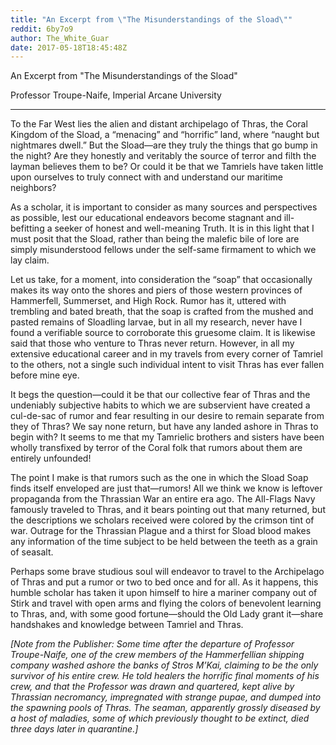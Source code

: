 ```yaml
---
title: "An Excerpt from \"The Misunderstandings of the Sload\""
reddit: 6by7o9
author: The_White_Guar
date: 2017-05-18T18:45:48Z
---
```


An Excerpt from "The Misunderstandings of the Sload"

Professor Troupe-Naife, Imperial Arcane University

---

To the Far West lies the alien and distant archipelago of Thras, the Coral Kingdom of the Sload, a “menacing” and “horrific” land, where “naught but nightmares dwell.” But the Sload—are they truly the things that go bump in the night? Are they honestly and veritably the source of terror and filth the layman believes them to be? Or could it be that we Tamriels have taken little upon ourselves to truly connect with and understand our maritime neighbors?

As a scholar, it is important to consider as many sources and perspectives as possible, lest our educational endeavors become stagnant and ill-befitting a seeker of honest and well-meaning Truth. It is in this light that I must posit that the Sload, rather than being the malefic bile of lore are simply misunderstood fellows under the self-same firmament to which we lay claim.

Let us take, for a moment, into consideration the “soap” that occasionally makes its way onto the shores and piers of those western provinces of Hammerfell, Summerset, and High Rock. Rumor has it, uttered with trembling and bated breath, that the soap is crafted from the mushed and pasted remains of Sloadling larvae, but in all my research, never have I found a verifiable source to corroborate this gruesome claim. It is likewise said that those who venture to Thras never return. However, in all my extensive educational career and in my travels from every corner of Tamriel to the others, not a single such individual intent to visit Thras has ever fallen before mine eye. 

It begs the question—could it be that our collective fear of Thras and the undeniably subjective habits to which we are subservient have created a cul-de-sac of rumor and fear resulting in our desire to remain separate from they of Thras? We say none return, but have any landed ashore in Thras to begin with? It seems to me that my Tamrielic brothers and sisters have been wholly transfixed by terror of the Coral folk that rumors about them are entirely unfounded!

The point I make is that rumors such as the one in which the Sload Soap finds itself enveloped are just that—rumors! All we think we know is leftover propaganda from the Thrassian War an entire era ago. The All-Flags Navy famously traveled to Thras, and it bears pointing out that many returned, but the descriptions we scholars received were colored by the crimson tint of war. Outrage for the Thrassian Plague and a thirst for Sload blood makes any information of the time subject to be held between the teeth as a grain of seasalt.

Perhaps some brave studious soul will endeavor to travel to the Archipelago of Thras and put a rumor or two to bed once and for all. As it happens, this humble scholar has taken it upon himself to hire a mariner company out of Stirk and travel with open arms and flying the colors of benevolent learning to Thras, and, with some good fortune—should the Old Lady grant it—share handshakes and knowledge between Tamriel and Thras.


*[Note from the Publisher: Some time after the departure of Professor Troupe-Naife, one of the crew members of the Hammerfellian shipping company washed ashore the banks of Stros M’Kai, claiming to be the only survivor of his entire crew. He told healers the horrific final moments of his crew, and that the Professor was drawn and quartered, kept alive by Thrassian necromancy, impregnated with strange pupae, and dumped into the spawning pools of Thras. The seaman, apparently grossly diseased by a host of maladies, some of which previously thought to be extinct, died three days later in quarantine.]*
